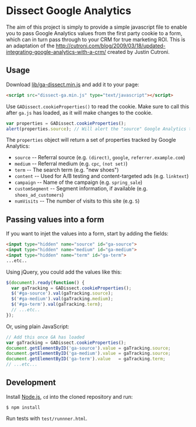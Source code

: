 # Dissect Google Analytics

The aim of this project is simply to provide a simple javascript file to enable you to pass Google Analytics values from the first party cookie to a form, which can in turn pass through to your CRM for true marketing ROI. This is an adaptation of the http://cutroni.com/blog/2009/03/18/updated-integrating-google-analytics-with-a-crm/ created by Justin Cutroni.

## Usage

Download [lib/ga-dissect.min.js](https://raw.github.com/scottious/ga-crm-integration/master/lib/ga-dissect.min.js) and add it to your page:

```html
<script src="dissect-ga.min.js" type="text/javascript"></script>
```

Use `GADissect.cookieProperties()` to read the cookie. Make sure to call this after `ga.js` has loaded, as it will make changes to the cookie.

```javascript
var properties = GADissect.cookieProperties();
alert(properties.source); // Will alert the "source" Google Analytics tracks
```

The `properties` object will return a set of properties tracked by Google Analytics:

* `source` -- Referral source (e.g. `(direct)`, `google`, `referrer.example.com`)
* `medium` -- Referral medium (e.g. `cpc`, `(not set)`)
* `term` -- The search term (e.g. "new shoes")
* `content` -- Used for A/B testing and content-targeted ads (e.g. `linktext`)
* `campaign` -- Name of the campaign (e.g. `spring_sale`)
* `customSegment` -- Segment information, if available (e.g. `shoes_ad_customers`)
* `numVisits` -- The number of visits to this site (e.g. `5`)

## Passing values into a form

If you want to injet the values into a form, start by adding the fields:

```html
<input type="hidden" name="source" id="ga-source">
<input type="hidden" name="medium" id="ga-medium">
<input type="hidden" name="term" id="ga-term">
...etc..
```

Using jQuery, you could add the values like this:

```javascript
$(document).ready(function() {
  var gaTracking = GADissect.cookieProperties();
  $('#ga-source').val(gaTracking.source);
  $('#ga-medium').val(gaTracking.medium);
  $('#ga-term').val(gaTracking.term);
  // ...etc..
});
```

Or, using plain JavaScript:

```javascript
// Add this once GA has loaded
var gaTracking = GADissect.cookieProperties();
document.getElementByID('ga-source').value = gaTracking.source;
document.getElementByID('ga-medium').value = gaTracking.source;
document.getElementByID('ga-term').value   = gaTracking.term;
// ...etc...
```

## Development

Install [Node.js](http://nodejs.org/), `cd` into the cloned repository and run:

    $ npm install

Run tests with `test/runnner.html`.
